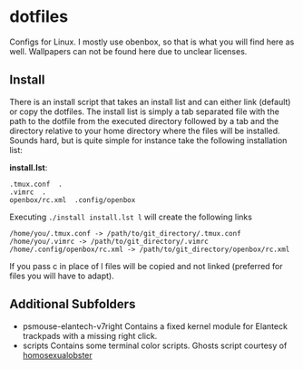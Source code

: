 dotfiles
========

Configs for Linux. I mostly use obenbox, so that is what you will find here as well. 
Wallpapers can not be found here due to unclear licenses.

## Install

There is an install script that takes an install list and can either link (default) or copy
the dotfiles. The install list is simply a tab separated file with the path to the dotfile
from the executed directory followed by a tab and the directory relative to your home directory 
where the files will be installed. Sounds hard, but is quite simple for instance take the following
installation list:

**install.lst**:
```
.tmux.conf  .
.vimrc  .
openbox/rc.xml  .config/openbox
```

Executing `./install install.lst l` will create the following links
```
/home/you/.tmux.conf -> /path/to/git_directory/.tmux.conf
/home/you/.vimrc -> /path/to/git_directory/.vimrc
/home/.config/openbox/rc.xml -> /path/to/git_directory/openbox/rc.xml
```

If you pass c in place of l files will be copied and not linked (preferred for files you will have to adapt).


## Additional Subfolders

* psmouse-elantech-v7right
  Contains a fixed kernel module for Elanteck trackpads with a missing right click.
* scripts
  Contains some terminal color scripts. Ghosts script courtesy of [homosexualobster](https://github.com/homosexualobster/dotfiles)
